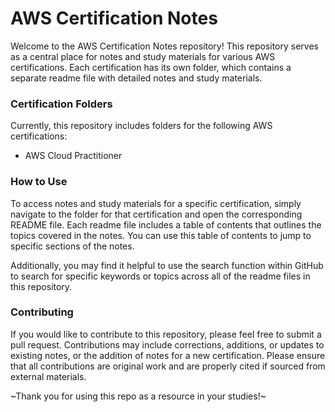 # AWS Certification Notes

Welcome to the AWS Certification Notes repository! This repository serves as a central place for notes and study materials for various AWS certifications. Each certification has its own folder, which contains a separate readme file with detailed notes and study materials.

### Certification Folders

Currently, this repository includes folders for the following AWS certifications:

- AWS Cloud Practitioner

### How to Use

To access notes and study materials for a specific certification, simply navigate to the folder for that certification and open the corresponding README file. Each readme file includes a table of contents that outlines the topics covered in the notes. You can use this table of contents to jump to specific sections of the notes.

Additionally, you may find it helpful to use the search function within GitHub to search for specific keywords or topics across all of the readme files in this repository.

### Contributing

If you would like to contribute to this repository, please feel free to submit a pull request. Contributions may include corrections, additions, or updates to existing notes, or the addition of notes for a new certification. Please ensure that all contributions are original work and are properly cited if sourced from external materials.

~Thank you for using this repo as a resource in your studies!~
